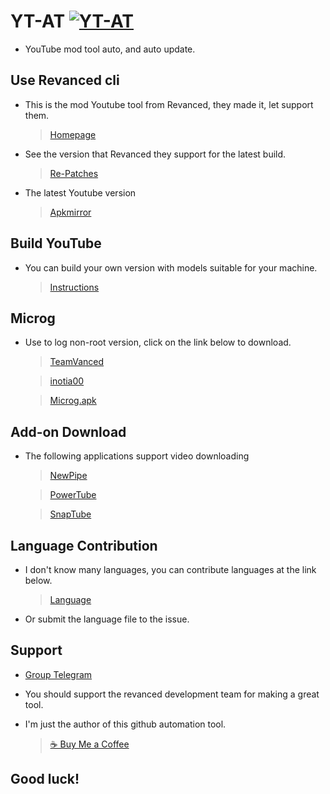 # YT-AT [![YT-AT](https://github.com/kakathic/YT-AT/actions/workflows/build.yml/badge.svg)](https://github.com/kakathic/YT-AT/actions/workflows/build.yml)

- YouTube mod tool auto, and auto update.

**Use Revanced cli**
---

- This is the mod Youtube tool from Revanced, they made it, let support them.

   > [Homepage](https://github.com/revanced)

- See the version that Revanced they support for the latest build.

   > [Re-Patches](https://github.com/revanced/revanced-patches)

- The latest Youtube version

   > [Apkmirror](https://www.apkmirror.com/apk/google-inc/youtube/)

**Build YouTube**
---

- You can build your own version with models suitable for your machine. 

   > [Instructions](./Auto.md)

**Microg**
---

- Use to log non-root version, click on the link below to download.

   > [TeamVanced](https://github.com/TeamVanced/VancedMicroG)

   > [inotia00](https://github.com/inotia00/VancedMicroG)

   > [Microg.apk](https://github.com/kakathic/YT-AT/raw/Vip/.github/Tools/Microg.apk)

**Add-on Download**
---

- The following applications support video downloading

   > [NewPipe](https://newpipe.net)

   > [PowerTube](https://github.com/razar-dev/PowerTube)

   > [SnapTube](https://www.snaptubeapp.com)

**Language Contribution**
---

- I don't know many languages, you can contribute languages ​​at the link below.

   > [Language](./Lang)

- Or submit the language file to the issue.

**Support**
---

- [Group Telegram](https://t.me/toolvn)

- You should support the revanced development team for making a great tool.

- I'm just the author of this github automation tool.

  > [☕ Buy Me a Coffee](http://paypal.me/kakathic)

**Good luck!**
---
